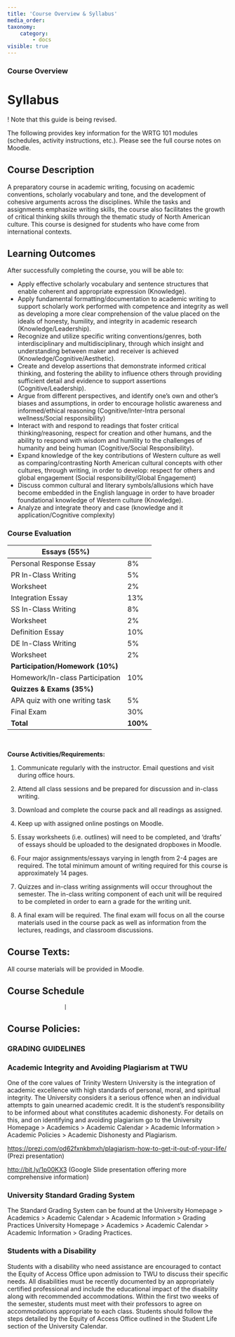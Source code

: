 ```yaml
---
title: 'Course Overview & Syllabus'
media_order:
taxonomy:
    category:
        - docs
visible: true
---
```


### Course Overview

# Syllabus
! Note that this guide is being revised.

The following provides key information for the WRTG 101 modules (schedules, activity instructions, etc.). Please see the full course notes on Moodle.

## Course Description
A preparatory course in academic writing, focusing on academic conventions, scholarly vocabulary and tone, and the development of cohesive arguments across the disciplines. While the tasks and assignments emphasize writing skills, the course also facilitates the growth of critical thinking skills through the thematic study of North American culture. This course is designed for students who have come from international contexts.

## Learning Outcomes

After successfully completing the course, you will be able to:
- Apply effective scholarly vocabulary and sentence structures that enable coherent and appropriate expression (Knowledge). 
- Apply fundamental formatting/documentation to academic writing to support scholarly work performed with competence and integrity as well as developing a more clear comprehension of the value placed on the ideals of honesty, humility, and integrity in academic research (Knowledge/Leadership). 
- Recognize and utilize specific writing conventions/genres, both interdisciplinary and multidisciplinary, through which insight and understanding between maker and receiver is achieved (Knowledge/Cognitive/Aesthetic). 
- Create and develop assertions that demonstrate informed critical thinking, and fostering the ability to influence others through providing sufficient detail and evidence to support assertions (Cognitive/Leadership). 
- Argue from different perspectives, and identify one’s own and other’s biases and assumptions, in order to encourage holistic awareness and informed/ethical reasoning (Cognitive/Inter-Intra personal wellness/Social responsibility) 
- Interact with and respond to readings that foster critical thinking/reasoning, respect for creation and other humans, and the ability to respond with wisdom and humility to the challenges of humanity and being human  (Cognitive/Social Responsibility). 
- Expand knowledge of the key contributions of Western culture as well as comparing/contrasting North American cultural concepts with other cultures, through writing, in order to develop: respect for others and global engagement (Social responsibility/Global Engagement) 
- Discuss common cultural and literary symbols/allusions which have become embedded in the English language in order to have broader foundational knowledge of Western culture (Knowledge).
- Analyze and integrate theory and case (knowledge and it application/Cognitive complexity)




### Course Evaluation
| **Essays (55%)**                 |          |
|----------------------------------|----------|
| Personal Response Essay          | 8%       |
| PR In-Class Writing              | 5%       |
| Worksheet                        | 2%       |
| Integration Essay                | 13%      |
| SS In-Class Writing              | 8%       |
| Worksheet                        | 2%       |
| Definition Essay                 | 10%      |
| DE In-Class Writing              | 5%       |
| Worksheet                        | 2%       |
| **Participation/Homework (10%)** |          |
| Homework/In-class Participation  | 10%    |
| **Quizzes & Exams (35%)**        |          |
| APA quiz with one writing task   | 5%       |
| Final Exam                       | 30%      |
| **Total**                        | **100%** |
 

**Course Activities/Requirements:**

1.  Communicate regularly with the instructor. Email questions and visit during
    office hours.

2.  Attend all class sessions and be prepared for discussion and in-class
    writing.

3.  Download and complete the course pack and all readings as assigned.

4.  Keep up with assigned online postings on Moodle.

5.  Essay worksheets (i.e. outlines) will need to be completed, and ‘drafts’ of
    essays should be uploaded to the designated dropboxes in Moodle.

6.  Four major assignments/essays varying in length from 2-4 pages are required.
    The total minimum amount of writing required for this course is
    approximately 14 pages.

7.  Quizzes and in-class writing assignments will occur throughout the semester.
    The in-class writing component of each unit will be required to be completed
    in order to earn a grade for the writing unit.

8.  A final exam will be required. The final exam will focus on all the course
    materials used in the course pack as well as information from the lectures,
    readings, and classroom discussions.


## Course Texts:
All course materials will be provided in Moodle.  


## Course Schedule
                      |


## Course Policies:


### GRADING GUIDELINES




### Academic Integrity and Avoiding Plagiarism at TWU
One of the core values of Trinity Western University is the integration of academic excellence with high standards of personal, moral, and spiritual integrity. The University considers it a serious offence when an individual attempts to gain unearned academic credit. It is the student’s responsibility to be informed about what constitutes academic dishonesty. For details on this, and on identifying and avoiding plagiarism go to the University Homepage > Academics > Academic Calendar > Academic Information > Academic Policies > Academic Dishonesty and Plagiarism.

https://prezi.com/od62fxnkbmxh/plagiarism-how-to-get-it-out-of-your-life/ (Prezi presentation)

http://bit.ly/1p00KX3  (Google Slide presentation offering more comprehensive information)


### University Standard Grading System
The Standard Grading System can be found at the University Homepage > Academics > Academic Calendar > Academic Information > Grading Practices     University Homepage > Academics > Academic Calendar > Academic Information > Grading Practices.


### Students with a Disability
Students with a disability who need assistance are encouraged to contact the Equity of Access Office upon admission to TWU to discuss their specific needs. All disabilities must be recently documented by an appropriately certified professional and include the educational impact of the disability along with recommended accommodations. Within the first two weeks of the semester, students must meet with their professors to agree on accommodations appropriate to each class. Students should follow the steps detailed by the Equity of Access Office outlined in the Student Life section of the University Calendar.
